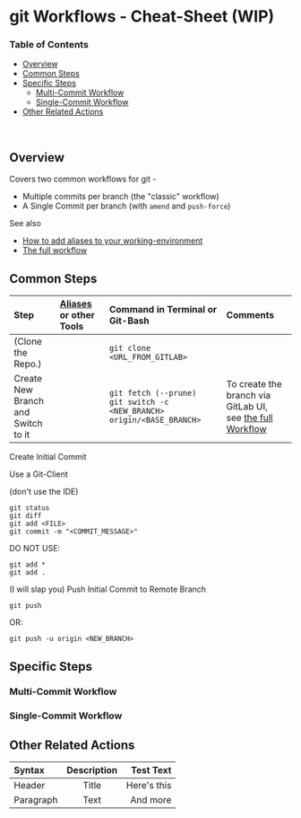 # git Workflows - Cheat-Sheet (WIP) <!-- omit in toc -->

### Table of Contents <!-- omit in toc -->
- [Overview](#overview)
- [Common Steps](#common-steps)
- [Specific Steps](#specific-steps)
  - [Multi-Commit Workflow](#multi-commit-workflow)
  - [Single-Commit Workflow](#single-commit-workflow)
- [Other Related Actions](#other-related-actions)

&nbsp;

## Overview

Covers two common workflows for git -

- Multiple commits per branch (the "classic" workflow)
- A Single Commit per branch (with `amend` and `push-force`)

See also

- [How to add aliases to your working-environment](./source_git_aliases.sh)
- [The full workflow](./git_Workflows.md)

## Common Steps

| Step | [Aliases](./source_git_aliases.sh) or other Tools | Command in Terminal or Git-Bash | Comments |
| :---        | :--- | :--- | :--- |
| (Clone the Repo.)	 |  | `git clone <URL_FROM_GITLAB>`       |  |
| Create New Branch<br>and Switch to it |  | `git fetch (--prune)`<br>`git switch -c <NEW_BRANCH> origin/<BASE_BRANCH>` | To create the branch via GitLab UI,<br>see [the full Workflow](./git_Workflows.md) |







Create Initial Commit

Use a Git-Client

(don't use the IDE)


    git status
    git diff
    git add <FILE>
    git commit -m "<COMMIT_MESSAGE>"



DO NOT USE:

    git add *
    git add .

(I will slap you)
Push Initial Commit
to Remote Branch





    git push

OR:

    git push -u origin <NEW_BRANCH>





## Specific Steps

### Multi-Commit Workflow

### Single-Commit Workflow

## Other Related Actions

| Syntax      | Description | Test Text     |
| :---        |    :----:   |          ---: |
| Header      | Title       | Here's this   |
| Paragraph   | Text        | And more      |